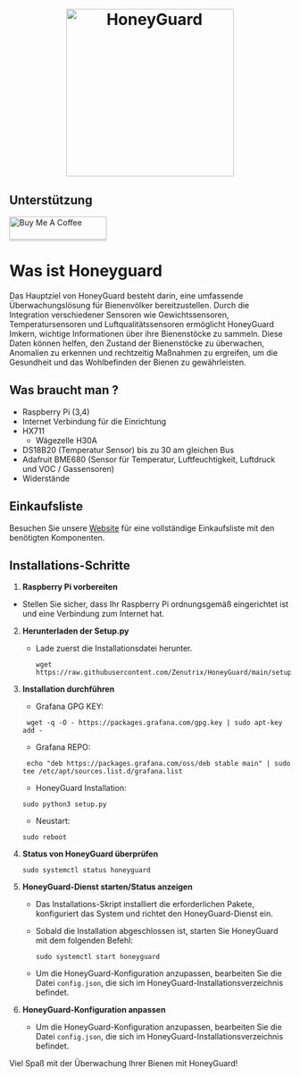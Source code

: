 <h1 align="center">
  <br>
  <a href="http://honeyguard.schoepf-tirol.at"><img src="https://honeyguard.schoepf-tirol.at/img/Logow.png" alt="HoneyGuard" width="300"></a>
</h1>

## Unterstützung

<a href="https://buymeacoffee.com/thomas.austria" target="_blank"><img src="https://www.buymeacoffee.com/assets/img/custom_images/purple_img.png" alt="Buy Me A Coffee" style="height: 41px !important;width: 174px !important;box-shadow: 0px 3px 2px 0px rgba(190, 190, 190, 0.5) !important;-webkit-box-shadow: 0px 3px 2px 0px rgba(190, 190, 190, 0.5) !important;" ></a>

# Was ist Honeyguard

Das Hauptziel von HoneyGuard besteht darin, eine umfassende Überwachungslösung für Bienenvölker bereitzustellen. Durch die Integration verschiedener Sensoren wie Gewichtssensoren, Temperatursensoren und Luftqualitätssensoren ermöglicht HoneyGuard Imkern, wichtige Informationen über ihre Bienenstöcke zu sammeln. Diese Daten können helfen, den Zustand der Bienenstöcke zu überwachen, Anomalien zu erkennen und rechtzeitig Maßnahmen zu ergreifen, um die Gesundheit und das Wohlbefinden der Bienen zu gewährleisten.

## Was braucht man ?

- Raspberry Pi (3,4)
- Internet Verbindung für die Einrichtung
- HX711 
  - Wägezelle H30A
- DS18B20 (Temperatur Sensor) bis zu 30 am gleichen Bus
- Adafruit BME680 (Sensor für Temperatur, Luftfeuchtigkeit, Luftdruck und VOC / Gassensoren)
- Widerstände

## Einkaufsliste

Besuchen Sie unsere [Website](http://honeyguard.schoepf-tirol.at) für eine vollständige Einkaufsliste mit den benötigten Komponenten.

## Installations-Schritte

1. **Raspberry Pi vorbereiten**
- Stellen Sie sicher, dass Ihr Raspberry Pi ordnungsgemäß eingerichtet ist und eine Verbindung zum Internet hat.

2. **Herunterladen der Setup.py**
   - Lade zuerst die Installationsdatei herunter.
     ```
     wget https://raw.githubusercontent.com/Zenutrix/HoneyGuard/main/setup.py
     ```

3. **Installation durchführen**
   - Grafana GPG KEY:
    ```
     wget -q -O - https://packages.grafana.com/gpg.key | sudo apt-key add -
    ```
    - Grafana REPO:
    ```
     echo "deb https://packages.grafana.com/oss/deb stable main" | sudo tee /etc/apt/sources.list.d/grafana.list
     ```
    - HoneyGuard Installation:
     ```
     sudo python3 setup.py
     ```
    - Neustart:
     ```
     sudo reboot
     ```

4. **Status von HoneyGuard überprüfen**
     ```
     sudo systemctl status honeyguard
     ```

5. **HoneyGuard-Dienst starten/Status anzeigen**
   - Das Installations-Skript installiert die erforderlichen Pakete, konfiguriert das System und richtet den HoneyGuard-Dienst ein.
   - Sobald die Installation abgeschlossen ist, starten Sie HoneyGuard mit dem folgenden Befehl:
     ```
     sudo systemctl start honeyguard
     ```

   - Um die HoneyGuard-Konfiguration anzupassen, bearbeiten Sie die Datei `config.json`, die sich im HoneyGuard-Installationsverzeichnis befindet.

7. **HoneyGuard-Konfiguration anpassen**

   - Um die HoneyGuard-Konfiguration anzupassen, bearbeiten Sie die Datei `config.json`, die sich im HoneyGuard-Installationsverzeichnis befindet.

Viel Spaß mit der Überwachung Ihrer Bienen mit HoneyGuard!

